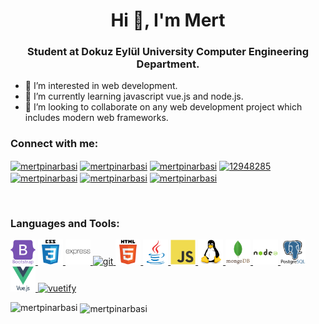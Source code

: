 <h1 align="center">Hi 👋, I'm Mert</h1>
<h3 align="center">Student at Dokuz Eylül University Computer Engineering Department.</h3>


- 👀 I’m interested in web development.
- 🌱 I’m currently learning javascript vue.js and node.js.
- 💞️ I’m looking to collaborate on any web development project which includes modern web frameworks.

<h3 align="left">Connect with me:</h3>
<p align="left">
<a href="https://dev.to/mertpinarbasi" target="blank"><img align="center" src="https://raw.githubusercontent.com/rahuldkjain/github-profile-readme-generator/master/src/images/icons/Social/devto.svg" alt="mertpinarbasi" height="30" width="40" /></a>
<a href="https://twitter.com/mertpinarbasi" target="blank"><img align="center" src="https://raw.githubusercontent.com/rahuldkjain/github-profile-readme-generator/master/src/images/icons/Social/twitter.svg" alt="mertpinarbasi" height="30" width="40" /></a>
<a href="https://linkedin.com/in/mertpinarbasi" target="blank"><img align="center" src="https://raw.githubusercontent.com/rahuldkjain/github-profile-readme-generator/master/src/images/icons/Social/linked-in-alt.svg" alt="mertpinarbasi" height="30" width="40" /></a>
<a href="https://stackoverflow.com/users/12948285" target="blank"><img align="center" src="https://raw.githubusercontent.com/rahuldkjain/github-profile-readme-generator/master/src/images/icons/Social/stack-overflow.svg" alt="12948285" height="30" width="40" /></a>
<a href="https://www.leetcode.com/mertpinarbasi" target="blank"><img align="center" src="https://raw.githubusercontent.com/rahuldkjain/github-profile-readme-generator/master/src/images/icons/Social/leet-code.svg" alt="mertpinarbasi" height="30" width="40" /></a>
 <a href="https://open.spotify.com/user/11171872961?si=f2b04054498143b3" target="blank"><img align="center" src="https://raw.githubusercontent.com/peterthehan/peterthehan/6e7ac61e2a595a9687945b1ffbbf584d83aafbcb/assets/spotify.svg" alt="mertpinarbasi" height="30" width="40" /></a>
 <a href="https://steamcommunity.com/id/xplo1tt" target="blank"><img align="center" src="https://upload.wikimedia.org/wikipedia/commons/thumb/c/c6/Breezeicons-apps-48-steam.svg/72px-Breezeicons-apps-48-steam.svg.png" alt="mertpinarbasi" height="30" width="40" /></a>
</p>





<br />
 




<h3 align="left">Languages and Tools:</h3>
<p align="left"> <a href="https://getbootstrap.com" target="_blank" rel="noreferrer"> <img src="https://raw.githubusercontent.com/devicons/devicon/master/icons/bootstrap/bootstrap-plain-wordmark.svg" alt="bootstrap" width="40" height="40"/> </a> <a href="https://www.w3schools.com/css/" target="_blank" rel="noreferrer"> <img src="https://raw.githubusercontent.com/devicons/devicon/master/icons/css3/css3-original-wordmark.svg" alt="css3" width="40" height="40"/> </a> <a href="https://expressjs.com" target="_blank" rel="noreferrer"> <img src="https://raw.githubusercontent.com/devicons/devicon/master/icons/express/express-original-wordmark.svg" alt="express" width="40" height="40"/> </a> <a href="https://git-scm.com/" target="_blank" rel="noreferrer"> <img src="https://www.vectorlogo.zone/logos/git-scm/git-scm-icon.svg" alt="git" width="40" height="40"/> </a> <a href="https://www.w3.org/html/" target="_blank" rel="noreferrer"> <img src="https://raw.githubusercontent.com/devicons/devicon/master/icons/html5/html5-original-wordmark.svg" alt="html5" width="40" height="40"/> </a> <a href="https://www.java.com" target="_blank" rel="noreferrer"> <img src="https://raw.githubusercontent.com/devicons/devicon/master/icons/java/java-original.svg" alt="java" width="40" height="40"/> </a> <a href="https://developer.mozilla.org/en-US/docs/Web/JavaScript" target="_blank" rel="noreferrer"> <img src="https://raw.githubusercontent.com/devicons/devicon/master/icons/javascript/javascript-original.svg" alt="javascript" width="40" height="40"/> </a> <a href="https://www.linux.org/" target="_blank" rel="noreferrer"> <img src="https://raw.githubusercontent.com/devicons/devicon/master/icons/linux/linux-original.svg" alt="linux" width="40" height="40"/> </a> <a href="https://www.mongodb.com/" target="_blank" rel="noreferrer"> <img src="https://raw.githubusercontent.com/devicons/devicon/master/icons/mongodb/mongodb-original-wordmark.svg" alt="mongodb" width="40" height="40"/> </a> <a href="https://nodejs.org" target="_blank" rel="noreferrer"> <img src="https://raw.githubusercontent.com/devicons/devicon/master/icons/nodejs/nodejs-original-wordmark.svg" alt="nodejs" width="40" height="40"/> </a> <a href="https://www.postgresql.org" target="_blank" rel="noreferrer"> <img src="https://raw.githubusercontent.com/devicons/devicon/master/icons/postgresql/postgresql-original-wordmark.svg" alt="postgresql" width="40" height="40"/> </a> <a href="https://vuejs.org/" target="_blank" rel="noreferrer"> <img src="https://raw.githubusercontent.com/devicons/devicon/master/icons/vuejs/vuejs-original-wordmark.svg" alt="vuejs" width="40" height="40"/> </a> <a href="https://vuetifyjs.com/en/" target="_blank" rel="noreferrer"> <img src="https://bestofjs.org/logos/vuetify.svg" alt="vuetify" width="40" height="40"/> </a> </p>

<p><img align="left" src="https://github-readme-stats.vercel.app/api/top-langs?username=mertpinarbasi&show_icons=true&theme=dracula&locale=en&layout=compact" alt="mertpinarbasi" /></p>

<p>&nbsp;<img align="center" src="https://github-readme-stats.vercel.app/api?username=mertpinarbasi&show_icons=true&theme=dracula&locale=en" alt="mertpinarbasi" /></p>



[linkedin]: https://linkedin.com/in/mertpinarbasi
[spotify]: https://open.spotify.com/user/11171872961?si=f2b04054498143b3
[steam]: https://steamcommunity.com/id/xplo1tt
